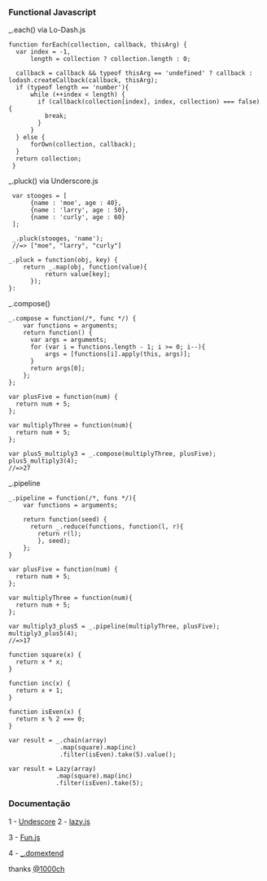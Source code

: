 ### Functional Javascript

_.each() via Lo-Dash.js

```
function forEach(collection, callback, thisArg) {
  var index = -1,
      length = collection ? collection.length : 0;

  callback = callback && typeof thisArg == 'undefined' ? callback : lodash.createCallback(callback, thisArg);
  if (typeof length == 'number'){
      while (++index < length) {
        if (callback(collection[index], index, collection) === false) {
          break;
        }
      }
  } else {
      forOwn(collection, callback);
  }
  return collection;
 }

```

_.pluck() via Underscore.js

```
 var stooges = [
      {name : 'moe', age : 40},
      {name : 'larry', age : 50},
      {name : 'curly', age : 60}
 ];

 _.pluck(stooges, 'name');
 //=> ["moe", "larry", "curly"]

_.pluck = function(obj, key) {
    return _.map(obj, function(value){
          return value[key];
      });
}:
```

_.compose()

```
_.compose = function(/*, func */) {
    var functions = arguments;
    return function() {
      var args = arguments;
      for (var i = functions.length - 1; i >= 0; i--){
          args = [functions[i].apply(this, args)];
      }
      return args[0];
    };
};

var plusFive = function(num) {
  return num + 5;
};

var multiplyThree = function(num){
  return num + 5;
};

var plus5_multiply3 = _.compose(multiplyThree, plusFive);
plus5_multiply3(4);
//=>27
```
_.pipeline
```
_.pipeline = function(/*, funs */){
    var functions = arguments;

    return function(seed) {
      return _.reduce(functions, function(l, r){
        return r(l);
        }, seed);
    };
}

var plusFive = function(num) {
  return num + 5;
};

var multiplyThree = function(num){
  return num + 5;
};

var multiply3_plus5 = _.pipeline(multiplyThree, plusFive);
multiply3_plus5(4);
//=>17

```

```
function square(x) {
  return x * x;
}

function inc(x) {
  return x + 1;
}

function isEven(x) {
  return x % 2 === 0;
}

var result = _.chain(array)
              .map(square).map(inc)
              .filter(isEven).take(5).value();

var result = Lazy(array)
             .map(square).map(inc)
             .filter(isEven).take(5);
```

### Documentação

1 - [Undescore](https://github.com/fredericksilva/underscore-contrib)
2 - [lazy.js](http://dtao.github.io/lazy.js)

3 - [Fun.js](http://functionaljs.org/)

4 - [_.domextend](http://github.com/1000ch/_.domextend)

thanks [@1000ch](http://github.com/@1000ch)
